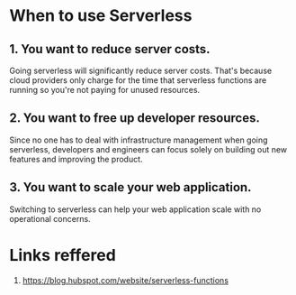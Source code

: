# When to use Serverless

## 1. You want to reduce server costs.

Going serverless will significantly reduce server costs. That's because cloud providers only charge for the time that serverless functions are running so you're not paying for unused resources.

## 2. You want to free up developer resources.

Since no one has to deal with infrastructure management when going serverless, developers and engineers can focus solely on building out new features and improving the product.

## 3. You want to scale your web application.

Switching to serverless can help your web application scale with no operational concerns.

# Links reffered

1. https://blog.hubspot.com/website/serverless-functions
